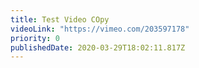 ```yaml
---
title: Test Video COpy
videoLink: "https://vimeo.com/203597178"
priority: 0
publishedDate: 2020-03-29T18:02:11.817Z
---
```

